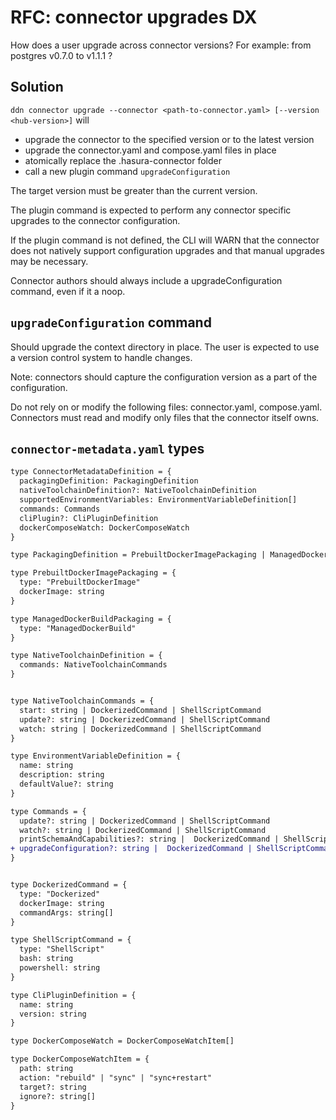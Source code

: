 # RFC: connector upgrades DX

How does a user upgrade across connector versions? For example: from postgres v0.7.0 to v1.1.1 ?

## Solution

`ddn connector upgrade --connector <path-to-connector.yaml> [--version <hub-version>]` will
- upgrade the connector to the specified version or to the latest version
- upgrade the connector.yaml and compose.yaml files in place
- atomically replace the .hasura-connector folder
- call a new plugin command `upgradeConfiguration`

The target version must be greater than the current version.

The plugin command is expected to perform any connector specific upgrades to the connector configuration.

If the plugin command is not defined, the CLI will WARN that the connector does not natively support configuration upgrades and that manual upgrades may be necessary.

Connector authors should always include a upgradeConfiguration command, even if it a noop.

## `upgradeConfiguration` command

Should upgrade the context directory in place. The user is expected to use a version control system to handle changes.

Note: connectors should capture the configuration version as a part of the configuration.

Do not rely on or modify the following files: connector.yaml, compose.yaml. Connectors must read and modify only files that the connector itself owns.

## `connector-metadata.yaml` types

```diff
type ConnectorMetadataDefinition = {
  packagingDefinition: PackagingDefinition
  nativeToolchainDefinition?: NativeToolchainDefinition
  supportedEnvironmentVariables: EnvironmentVariableDefinition[]
  commands: Commands
  cliPlugin?: CliPluginDefinition
  dockerComposeWatch: DockerComposeWatch
}

type PackagingDefinition = PrebuiltDockerImagePackaging | ManagedDockerBuildPackaging

type PrebuiltDockerImagePackaging = {
  type: "PrebuiltDockerImage"
  dockerImage: string 
}

type ManagedDockerBuildPackaging = {
  type: "ManagedDockerBuild"
}

type NativeToolchainDefinition = {
  commands: NativeToolchainCommands
}


type NativeToolchainCommands = {
  start: string | DockerizedCommand | ShellScriptCommand 
  update?: string | DockerizedCommand | ShellScriptCommand
  watch: string | DockerizedCommand | ShellScriptCommand 
}

type EnvironmentVariableDefinition = {
  name: string
  description: string
  defaultValue?: string
}

type Commands = {
  update?: string | DockerizedCommand | ShellScriptCommand 
  watch?: string | DockerizedCommand | ShellScriptCommand
  printSchemaAndCapabilities?: string |  DockerizedCommand | ShellScriptCommand
+ upgradeConfiguration?: string |  DockerizedCommand | ShellScriptCommand
}


type DockerizedCommand = {
  type: "Dockerized"
  dockerImage: string 
  commandArgs: string[]
}

type ShellScriptCommand = {
  type: "ShellScript"
  bash: string
  powershell: string
}

type CliPluginDefinition = {
  name: string
  version: string
}

type DockerComposeWatch = DockerComposeWatchItem[]

type DockerComposeWatchItem = {
  path: string
  action: "rebuild" | "sync" | "sync+restart"
  target?: string
  ignore?: string[]
}
```
